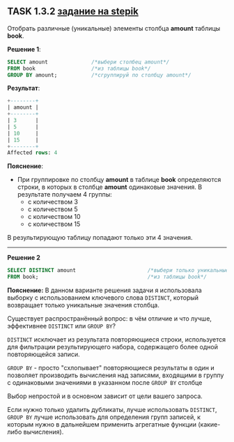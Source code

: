 ## TASK 1.3.2 [задание на stepik](https://stepik.org/lesson/297515/step/2?unit=279275)
Отобрать различные (уникальные) элементы столбца **amount** таблицы **book**.

**Решение 1**:

```SQL
SELECT amount              /*выбери столбец amount*/
FROM book                  /*из таблицы book*/
GROUP BY amount;           /*сгруппируй по столбцу amount*/
```

**Результат**:

```SQL
+--------+
| amount |
+--------+
| 3      |
| 5      |
| 10     |
| 15     |
+--------+
Affected rows: 4
```

**Пояснение**:
- При группировке по столбцу **amount** в таблице **book** определяются строки, в которых в столбце **amount** одинаковые значения.
В результате получаем 4 группы:
   - с количеством 3
   - с количеством 5
   - с количеством 10
   - с количеством 15

В результирующую таблицу попадают только эти 4 значения.

___
**Решение 2**

```SQL
SELECT DISTINCT amount                       /*выбери только уникальные (неповторяющиеся) значения столбца amount*/
FROM book;                                   /*из таблицы book*/
```

**Пояснение:**
В данном варианте решения задачи я использовала выборку с использованием ключевого слова ```DISTINCT```, который возвращает только уникальные значения столбца.

Существует распространённый вопрос: в чём отличие и что лучше, эффективнее ```DISTINCT``` или ```GROUP BY```?

```DISTINCT``` исключает из результата повторяющиеся строки, используется для фильтрации результирующего набора, содержащего
более одной повторяющейся записи.

```GROUP BY``` - просто "схлопывает" повторяющиеся результаты в один и позволяет производить вычисления над записями, 
входящими в группу с одинаковыми значениями в указанном после ```GROUP BY``` столбце

Выбор непростой и в основном зависит от цели вашего запроса.

Если нужно только удалить дубликаты, лучше использовать ```DISTINCT```, ```GROUP BY``` лучше использовать для определения групп записей, 
к которым нужно в дальнейшем применить агрегатные функции (какие-либо вычисления).
